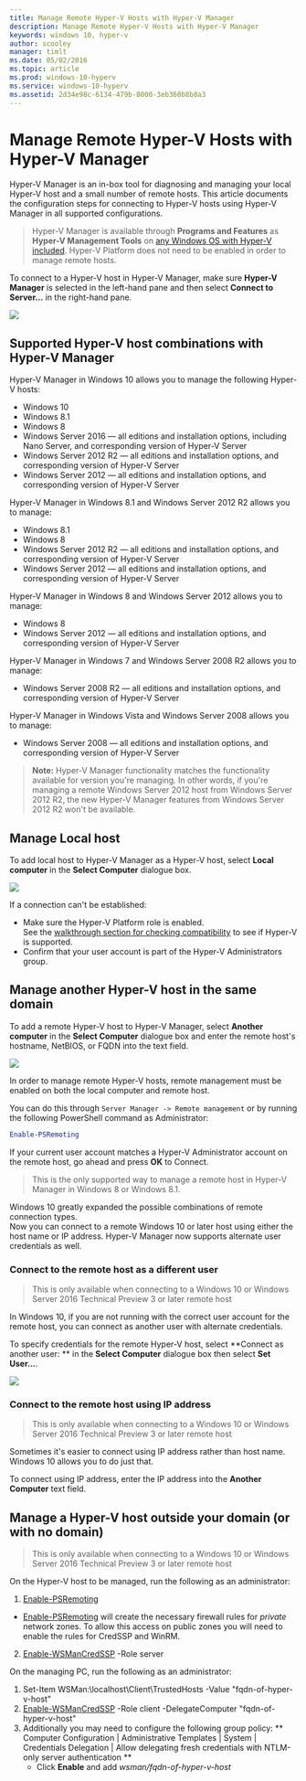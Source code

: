 ```yaml
---
title: Manage Remote Hyper-V Hosts with Hyper-V Manager
description: Manage Remote Hyper-V Hosts with Hyper-V Manager
keywords: windows 10, hyper-v
author: scooley
manager: timlt
ms.date: 05/02/2016
ms.topic: article
ms.prod: windows-10-hyperv
ms.service: windows-10-hyperv
ms.assetid: 2d34e98c-6134-479b-8000-3eb360b8b8a3
---
```


# Manage Remote Hyper-V Hosts with Hyper-V Manager

Hyper-V Manager is an in-box tool for diagnosing and managing your local Hyper-V host and a small number of remote hosts.  This article documents the configuration steps for connecting to Hyper-V hosts using Hyper-V Manager in all supported configurations.

> Hyper-V Manager is available through **Programs and Features** as **Hyper-V Management Tools** on [any Windows OS with Hyper-V included](../quick_start/walkthrough_compatibility.md#OperatingSystemRequirements).  Hyper-V Platform does not need to be enabled in order to manage remote hosts.

To connect to a Hyper-V host in Hyper-V Manager, make sure **Hyper-V Manager** is selected in the left-hand pane and then select **Connect to Server...** in the right-hand pane.

![](media/HyperVManager-ConnectToHost.png)

## Supported Hyper-V host combinations with Hyper-V Manager
Hyper-V Manager in Windows 10 allows you to manage the following Hyper-V hosts:
* Windows 10
* Windows 8.1
* Windows 8
* Windows Server 2016 — all editions and installation options, including Nano Server, and corresponding version of Hyper-V Server
* Windows Server 2012 R2 — all editions and installation options, and corresponding version of Hyper-V Server
* Windows Server 2012 — all editions and installation options, and corresponding version of Hyper-V Server

Hyper-V Manager in Windows 8.1 and Windows Server 2012 R2 allows you to manage:
* Windows 8.1
* Windows 8
* Windows Server 2012 R2 — all editions and installation options, and corresponding version of Hyper-V Server
* Windows Server 2012 — all editions and installation options, and corresponding version of Hyper-V Server

Hyper-V Manager in Windows 8 and Windows Server 2012 allows you to manage:
* Windows 8
* Windows Server 2012 — all editions and installation options, and corresponding version of Hyper-V Server

Hyper-V Manager in Windows 7 and Windows Server 2008 R2 allows you to manage:
* Windows Server 2008 R2 — all editions and installation options, and corresponding version of Hyper-V Server

Hyper-V Manager in Windows Vista and Windows Server 2008 allows you to manage:
* Windows Server 2008  — all editions and installation options, and corresponding version of Hyper-V Server

> **Note:** Hyper-V Manager functionality matches the functionality available for version you're managing. In other words, if you're managing a remote Windows Server 2012 host from Windows Server 2012 R2, the new Hyper-V Manager features from Windows Server 2012 R2 won't be available.

## Manage Local host ##
To add local host to Hyper-V Manager as a Hyper-V host, select **Local computer** in the **Select Computer** dialogue box.

![](media/HyperVManager-ConnectToLocalHost.png)

If a connection can't be established:
*  Make sure the Hyper-V Platform role is enabled.  
  See the [walkthrough section for checking compatibility](../quick_start/walkthrough_compatibility.md) to see if Hyper-V is supported.
*  Confirm that your user account is part of the Hyper-V Administrators group.


## Manage another Hyper-V host in the same domain ##

To add a remote Hyper-V host to Hyper-V Manager, select **Another computer** in the **Select Computer** dialogue box and enter the remote host's hostname, NetBIOS, or FQDN into the text field.

![](media/HyperVManager-ConnectToRemoteHost.png)

In order to manage remote Hyper-V hosts, remote management must be enabled on both the local computer and remote host.

You can do this through `Server Manager -> Remote management` or by running the following PowerShell command as Administrator: 

``` PowerShell
Enable-PSRemoting
```

If your current user account matches a Hyper-V Administrator account on the remote host, go ahead and press **OK** to Connect.  

> This is the only supported way to manage a remote host in Hyper-V Manager in Windows 8 or Windows 8.1.


Windows 10 greatly expanded the possible combinations of remote connection types.  
Now you can connect to a remote Windows 10 or later host using either the host name or IP address.  Hyper-V Manager now supports alternate user credentials as well.  


### Connect to the remote host as a different user
> This is only available when connecting to a Windows 10 or Windows Server 2016 Technical Preview 3 or later remote host

In Windows 10, if you are not running with the correct user account for the remote host, you can connect as another user with alternate credentials.

To specify credentials for the remote Hyper-V host, select **Connect as another user: ** in the **Select Computer** dialogue box then select **Set User...**.

![](media/HyperVManager-ConnectToRemoteHostAltCreds.png)


### Connect to the remote host using IP address
> This is only available when connecting to a Windows 10 or Windows Server 2016 Technical Preview 3 or later remote host

Sometimes it's easier to connect using IP address rather than host name. Windows 10 allows you to do just that.

To connect using IP address, enter the IP address into the **Another Computer** text field.


## Manage a Hyper-V host outside your domain (or with no domain) ##
> This is only available when connecting to a Windows 10 or Windows Server 2016 Technical Preview 3 or later remote host

On the Hyper-V host to be managed, run the following as an administrator:

1.	[Enable-PSRemoting](https://technet.microsoft.com/en-us/library/hh849694.aspx)
  * [Enable-PSRemoting](https://technet.microsoft.com/en-us/library/hh849694.aspx) will create the necessary firewall rules for *private* network zones. To allow this access on public zones you will need to enable the rules for CredSSP and WinRM.
2.  [Enable-WSManCredSSP](https://technet.microsoft.com/en-us/library/hh849872.aspx) -Role server

On the managing PC, run the following as an administrator:

1. Set-Item WSMan:\localhost\Client\TrustedHosts -Value "fqdn-of-hyper-v-host"
2. [Enable-WSManCredSSP](https://technet.microsoft.com/en-us/library/hh849872.aspx) -Role client -DelegateComputer "fqdn-of-hyper-v-host"
3. Additionally you may need to configure the following group policy: ** Computer Configuration | Administrative Templates | System | Credentials Delegation | Allow delegating fresh credentials with NTLM-only server authentication **
    * Click **Enable** and add *wsman/fqdn-of-hyper-v-host*
